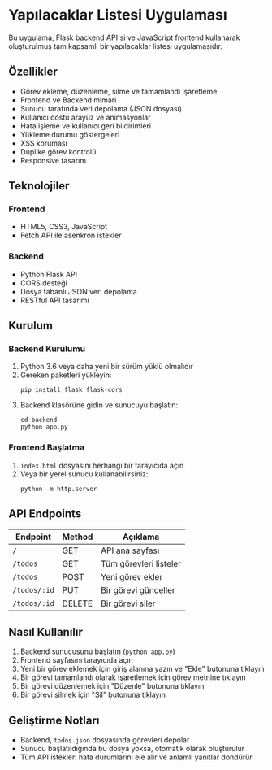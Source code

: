 # Yapılacaklar Listesi Uygulaması

Bu uygulama, Flask backend API'si ve JavaScript frontend kullanarak oluşturulmuş tam kapsamlı bir yapılacaklar listesi uygulamasıdır.

## Özellikler

- Görev ekleme, düzenleme, silme ve tamamlandı işaretleme
- Frontend ve Backend mimari
- Sunucu tarafında veri depolama (JSON dosyası)
- Kullanıcı dostu arayüz ve animasyonlar
- Hata işleme ve kullanıcı geri bildirimleri
- Yükleme durumu göstergeleri
- XSS koruması
- Duplike görev kontrolü
- Responsive tasarım

## Teknolojiler

### Frontend
- HTML5, CSS3, JavaScript
- Fetch API ile asenkron istekler

### Backend
- Python Flask API
- CORS desteği
- Dosya tabanlı JSON veri depolama
- RESTful API tasarımı

## Kurulum

### Backend Kurulumu
1. Python 3.6 veya daha yeni bir sürüm yüklü olmalıdır
2. Gereken paketleri yükleyin:
   ```
   pip install flask flask-cors
   ```
3. Backend klasörüne gidin ve sunucuyu başlatın:
   ```
   cd backend
   python app.py
   ```
   
### Frontend Başlatma
1. `index.html` dosyasını herhangi bir tarayıcıda açın
2. Veya bir yerel sunucu kullanabilirsiniz:
   ```
   python -m http.server
   ```

## API Endpoints

| Endpoint | Method | Açıklama |
|----------|--------|----------|
| `/` | GET | API ana sayfası |
| `/todos` | GET | Tüm görevleri listeler |
| `/todos` | POST | Yeni görev ekler |
| `/todos/:id` | PUT | Bir görevi günceller |
| `/todos/:id` | DELETE | Bir görevi siler |

## Nasıl Kullanılır

1. Backend sunucusunu başlatın (`python app.py`)
2. Frontend sayfasını tarayıcıda açın
3. Yeni bir görev eklemek için giriş alanına yazın ve "Ekle" butonuna tıklayın
4. Bir görevi tamamlandı olarak işaretlemek için görev metnine tıklayın
5. Bir görevi düzenlemek için "Düzenle" butonuna tıklayın
6. Bir görevi silmek için "Sil" butonuna tıklayın

## Geliştirme Notları

- Backend, `todos.json` dosyasında görevleri depolar
- Sunucu başlatıldığında bu dosya yoksa, otomatik olarak oluşturulur
- Tüm API istekleri hata durumlarını ele alır ve anlamlı yanıtlar döndürür 